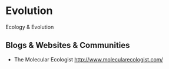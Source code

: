 # Evolution
Ecology &amp; Evolution
## Blogs & Websites & Communities
* The Molecular Ecologist http://www.molecularecologist.com/

